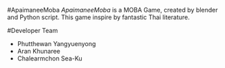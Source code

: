 #ApaimaneeMoba
*ApaimaneeMoba* is a MOBA Game, created by blender and Python script. This game inspire by fantastic Thai literature. 


#Developer Team

* Phutthewan Yangyuenyong
* Aran Khunaree
* Chalearmchon Sea-Ku
